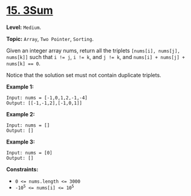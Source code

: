 # [15. 3Sum](https://leetcode.com/problems/3sum/)

**Level:** `Medium`.

**Topic:** `Array`, `Two Pointer`, `Sorting`.

Given an integer array nums, return all the triplets `[nums[i], nums[j], nums[k]]` such that `i != j`, `i != k`, and `j != k`, and `nums[i] + nums[j] + nums[k] == 0`.

Notice that the solution set must not contain duplicate triplets.

**Example 1:**

```
Input: nums = [-1,0,1,2,-1,-4]
Output: [[-1,-1,2],[-1,0,1]]
```

**Example 2:**

```
Input: nums = []
Output: []
```

**Example 3:**

```
Input: nums = [0]
Output: []
```

**Constraints:**

-   `0 <= nums.length <= 3000`
-   <code>-10<sup>5</sup> <= nums[i] <= 10<sup>5</sup></code>
